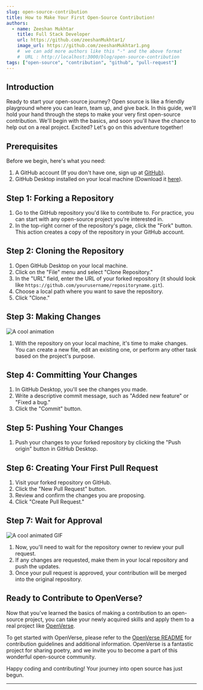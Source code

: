 ```yaml
---
slug: open-source-contribution
title: How to Make Your First Open-Source Contribution!
authors:
  - name: Zeeshan Mukhtar
    title: Full Stack Developer
    url: https://github.com/zeeshanMukhtar1/
    image_url: https://github.com/zeeshanMukhtar1.png
    #  we can add more authors like this "-" and the above format
    #  URL : http://localhost:3000/blog/open-source-contribution
tags: ["open-source", "contribution", "github", "pull-request"]
---
```


## Introduction

Ready to start your open-source journey? Open source is like a friendly playground where you can learn, team up, and give back. In this guide, we'll hold your hand through the steps to make your very first open-source contribution. We'll begin with the basics, and soon you'll have the chance to help out on a real project. Excited? Let's go on this adventure together!

## Prerequisites

Before we begin, here's what you need:

1. A GitHub account (If you don't have one, sign up at [GitHub](https://github.com/)).
2. GitHub Desktop installed on your local machine (Download it [here](https://desktop.github.com/)).

## Step 1: Forking a Repository

1. Go to the GitHub repository you'd like to contribute to. For practice, you can start with any open-source project you're interested in.
2. In the top-right corner of the repository's page, click the "Fork" button. This action creates a copy of the repository in your GitHub account.

## Step 2: Cloning the Repository

1. Open GitHub Desktop on your local machine.
2. Click on the "File" menu and select "Clone Repository."
3. In the "URL" field, enter the URL of your forked repository (it should look like `https://github.com/yourusername/repositoryname.git`).
4. Choose a local path where you want to save the repository.
5. Click "Clone."

## Step 3: Making Changes

![A cool animation](https://media.giphy.com/media/Ws6T5PN7wHv3cY8xy8/giphy.gif)

1. With the repository on your local machine, it's time to make changes. You can create a new file, edit an existing one, or perform any other task based on the project's purpose.

## Step 4: Committing Your Changes

1. In GitHub Desktop, you'll see the changes you made.
2. Write a descriptive commit message, such as "Added new feature" or "Fixed a bug."
3. Click the "Commit" button.

## Step 5: Pushing Your Changes

1. Push your changes to your forked repository by clicking the "Push origin" button in GitHub Desktop.

## Step 6: Creating Your First Pull Request

1. Visit your forked repository on GitHub.
2. Click the "New Pull Request" button.
3. Review and confirm the changes you are proposing.
4. Click "Create Pull Request."

## Step 7: Wait for Approval

![A cool animated GIF](https://media.giphy.com/media/ZXKZWB13D6gFO/giphy.gif)

1. Now, you'll need to wait for the repository owner to review your pull request.
2. If any changes are requested, make them in your local repository and push the updates.
3. Once your pull request is approved, your contribution will be merged into the original repository.

## Ready to Contribute to OpenVerse?

Now that you've learned the basics of making a contribution to an open-source project, you can take your newly acquired skills and apply them to a real project like [OpenVerse](https://github.com/ZeeshanMukhtar1/OpenVerse.git).

To get started with OpenVerse, please refer to the [OpenVerse README](https://github.com/ZeeshanMukhtar1/OpenVerse/blob/main/README.md) for contribution guidelines and additional information. OpenVerse is a fantastic project for sharing poetry, and we invite you to become a part of this wonderful open-source community.

Happy coding and contributing! Your journey into open source has just begun.

---
